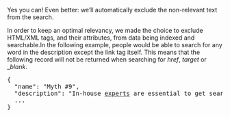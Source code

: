 Yes you can! Even better: we’ll automatically exclude the non-relevant text from the search.

In order to keep an optimal relevancy, we made the choice to exclude HTML/XML tags, and their attributes, from data being indexed and searchable.In the following example, people would be able to search for any word in the description except the link tag itself. This means that the following record will not be returned when searching for _href_, _target_ or __blank_.

<pre>{
  "name": "Myth #9",
  "description": "In-house <a href=\"http://...\" target=\"_blank\">experts</a> are essential to get search right",
  ...
}</pre>